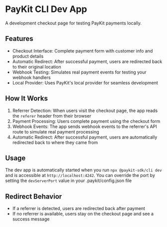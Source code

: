 # PayKit CLI Dev App

A development checkout page for testing PayKit payments locally.

## Features

- Checkout Interface: Complete payment form with customer info and product details
- Automatic Redirect: After successful payment, users are redirected back to their original location
- Webhook Testing: Simulates real payment events for testing your webhook handlers
- Local Provider: Uses PayKit's local provider for seamless development

## How It Works

1. Referrer Detection: When users visit the checkout page, the app reads the `referer` header from their browser
2. Payment Processing: Users complete payment using the checkout form
3. Webhook Events: The app sends webhook events to the referrer's API route to simulate real payment processing
4. Automatic Redirect: After successful payment, users are automatically redirected back to where they came from

## Usage

The dev app is automatically started when you run `npx @paykit-sdk/cli dev` and is accessible at `http://localhost:4242`.
You can override the port by setting the `devServerPort` value in your .paykit/config.json file

## Redirect Behavior

- If a referrer is detected, users are redirected back after payment
- If no referrer is available, users stay on the checkout page and see a success message
